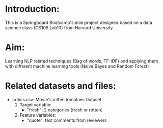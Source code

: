 # Introduction:
This is a Springboard Bootcamp's mini project designed based on a data science class (CS109 Lab10) from Harvard University.

# Aim:
Learning NLP related techniques (Bag of words, TF-IDF) and applying them with different machine learning tools (Naive Bayes and Random Forest)

# Related datasets and files:
* critics.csv: Movie's rotten tomatoes Dataset
  1. Target variable: 
     * "fresh": 2 categories (fresh or rotten)
  2. Feature variables:
     * "quote": text comments from reviewers

